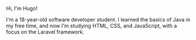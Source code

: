 Hi, I'm Hugo!

I'm a 18-year-old software developer student. I learned the basics of Java in my free time, and now I'm studying HTML, CSS, and JavaScript, with a focus on the Laravel framework.
